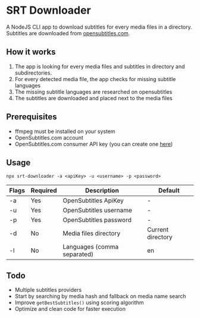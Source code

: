 # SRT Downloader

A NodeJS CLI app to download subtitles for every media files in a directory.
Subtitles are downloaded from [opensubtitles.com](https://opensubtitles.com).

## How it works

1. The app is looking for every media files and subtitles in directory and subdirectories.
2. For every detected media file, the app checks for missing subtitle languages
3. The missing subtitle languages are researched on opensubtitles
4. The subtitles are downloaded and placed next to the media files

## Prerequisites
- ffmpeg must be installed on your system
- OpenSubtitles.com account
- OpenSubtitles.com consumer API key (you can create one [here](https://www.opensubtitles.com/fr/consumers))

## Usage
`npx srt-downloader -a <apiKey> -u <username> -p <password>`

| Flags | Required | Description                 | Default           |
|-------|----------|-----------------------------|-------------------|
| -a    | Yes      | OpenSubtitles ApiKey        | -                 |
| -u    | Yes      | OpenSubtitles username      | -                 |
| -p    | Yes      | OpenSubtitles password      | -                 |
| -d    | No       | Media files directory       | Current directory |
| -l    | No       | Languages (comma separated) | en                |

## Todo

- Multiple subtitles providers
- Start by searching by media hash and fallback on media name search
- Improve `getBestSubtitles()` using scoring algorithm
- Optimize and clean code for faster execution
